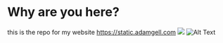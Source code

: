 # Why are you here?
this is the repo for my website https://static.adamgell.com
![](https://raw.githubusercontent.com/HotCakeX/Harden-Windows-Security/main/images/Gifs/1pxRainbowLine.gif)
![Alt Text](https://media.giphy.com/media/vFKqnCdLPNOKc/giphy.gif)
